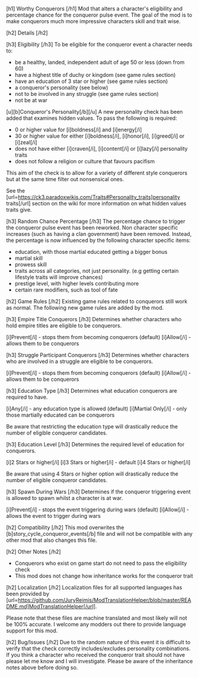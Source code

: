 [h1] Worthy Conquerors [/h1]
Mod that alters a character's eligibility and percentage chance for the conqueror pulse event. 
The goal of the mod is to make conquerors much more impressive characters skill and trait wise.

[h2] Details [/h2]

[h3] Eligibility [/h3]
To be eligible for the conqueror event a character needs to:

* be a healthy, landed, independent adult of age 50 or less (down from 60)
* have a highest title of duchy or kingdom (see game rules section)
* have an education of 3 star or higher (see game rules section)
* a conqueror's personality (see below)
* not to be involved in any struggle (see game rules section)
* not be at war

[u][b]Conqueror's Personality[/b][/u]
A new personality check has been added that examines hidden values. To pass the following is required:
* 0 or higher value for [i]boldness[/i] and [i]energy[/i]
* 30 or higher value for either [i]boldness[/i], [i]honor[/i], [i]greed[/i] or [i]zeal[/i]
* does not have either [i]craven[/i], [i]content[/i] or [i]lazy[/i] personality traits
* does not follow a religion or culture that favours pacifism

This aim of the check is to allow for a variety of different style conquerors but at the same time filter out nonsensical ones.

See the [url=https://ck3.paradoxwikis.com/Traits#Personality_traits]personality traits[/url] section on the wiki for more information on what hidden values traits give.

[h3] Random Chance Percentage [/h3]
The percentage chance to trigger the conqueror pulse event has been reworked.
Non character specific increases (such as having a clan government) have been removed.
Instead, the percentage is now influenced by the following character specific items:
* education, with those martial educated getting a bigger bonus
* martial skill
* prowess skill
* traits across all categories, not just personality. (e.g getting certain lifestyle traits will improve chances)
* prestige level, with higher levels contributing more
* certain rare modifiers, such as tool of fate

[h2] Game Rules [/h2]
Existing game rules related to conquerors still work as normal.
The following new game rules are added by the mod.

[h3] Empire Title Conquerors [/h3]
Determines whether characters who hold empire titles are eligible to be conquerors.

[i]Prevent[/i] - stops them from becoming conquerors (default)
[i]Allow[/i] - allows them to be conquerors

[h3] Struggle Participant Conquerors [/h3]
Determines whether characters who are involved in a struggle are eligible to be conquerors.

[i]Prevent[/i] - stops them from becoming conquerors (default)
[i]Allow[/i] - allows them to be conquerors

[h3] Education Type [/h3]
Determines what education conquerors are required to have.

[i]Any[/i] - any education type is allowed (default)
[i]Martial Only[/i] - only those martially educated can be conquerors

Be aware that restricting the education type will drastically reduce the number of eligible conqueror candidates.

[h3] Education Level [/h3]
Determines the required level of education for conquerors.

[i]2 Stars or higher[/i]
[i]3 Stars or higher[/i] - default
[i]4 Stars or higher[/i]

Be aware that using 4 Stars or higher option will drastically reduce the number of eligible conqueror candidates.

[h3] Spawn During Wars [/h3]
Determines if the conqueror triggering event is allowed to spawn whilst a character is at war.

[i]Prevent[/i] - stops the event triggering during wars (default)
[i]Allow[/i] - allows the event to trigger during wars

[h2] Compatibility [/h2]
This mod overwrites the [b]story_cycle_conqueror_events[/b] file and will not be compatible with any other mod that also changes this file.

[h2] Other Notes [/h2]
* Conquerors who exist on game start do not need to pass the eligibility check
* This mod does not change how inheritance works for the conqueror trait

[h2] Localization [/h2]
Localization files for all supported languages has been provided by [url=https://github.com/JuryReimis/ModTranslationHelper/blob/master/README.md]ModTranslationHelper[/url].

Please note that these files are machine translated and most likely will not be 100% accurate. I welcome any modders out
there to provide language support for this mod.

[h2] Bug/Issues [/h2]
Due to the random nature of this event it is difficult to verify that the check correctly includes/excludes personality combinations.
If you think a character who received the conqueror trait should not have please let me know and I will investigate.
Please be aware of the inheritance notes above before doing so.



